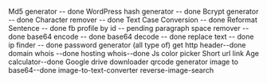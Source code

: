 Md5 generator -- done
WordPress hash generator -- done
Bcrypt generator -- done
Character remover -- done
Text Case Conversion -- done
Reformat Sentence -- done
fb profile by id -- pending
paragraph space remover -- done
base64 encode  -- done
base64 decode  -- done
replace text -- done
ip finder -- done
password generator (all type of) 
get http header--done
domain whois --done
hosting whois--done
Js color picker
Short url link
Age calculator--done
Google drive downloader
qrcode generator
image to base64--done
image-to-text-converter
reverse-image-search